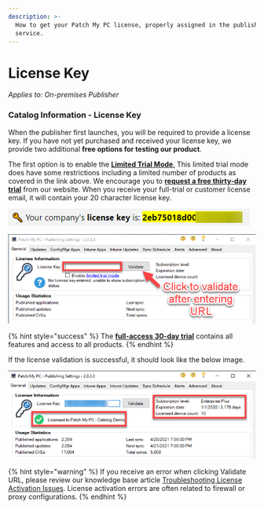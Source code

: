 ```yaml
---
description: >-
  How to get your Patch My PC license, properly assigned in the publisher
  service.
---
```


# License Key

_Applies to: On-premises Publisher_

### Catalog Information - License Key

When the publisher first launches, you will be required to provide a license key. If you have not yet purchased and received your license key, we provide two additional **free options for testing our product**.

The first option is to enable the [**Limited Trial Mode**.](https://patchmypc.com/frequently-asked-questions#trial-catalog) This limited trial mode does have some restrictions including a limited number of products as covered in the link above. We encourage you to [**request a free thirty-day trial**](https://patchmypc.com/free-trial) from our website. When you receive your full-trial or customer license email, it will contain your 20 character license key.

![Example license key email](<../../.gitbook/assets/image (1189).png>)

![Enter your license information](<../../.gitbook/assets/image (1254).png>)

{% hint style="success" %}
The [**full-access 30-day trial**](https://patchmypc.com/free-trial) contains all features and access to all products.
{% endhint %}

If the license validation is successful, it should look like the below image.

![Licensed product information validation.](<../../.gitbook/assets/image (1118).png>)

{% hint style="warning" %}
If you receive an error when clicking Validate URL, please review our knowledge base article [Troubleshooting License Activation Issues](https://patchmypc.com/troubleshooting-license-activation-issues). License activation errors are often related to firewall or proxy configurations.
{% endhint %}
